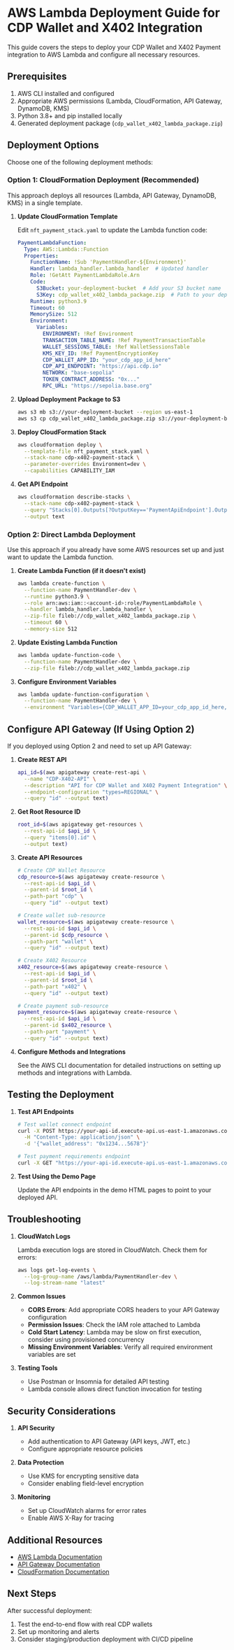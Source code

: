 # AWS Lambda Deployment Guide for CDP Wallet and X402 Integration

This guide covers the steps to deploy your CDP Wallet and X402 Payment integration to AWS Lambda and configure all necessary resources.

## Prerequisites

1. AWS CLI installed and configured
2. Appropriate AWS permissions (Lambda, CloudFormation, API Gateway, DynamoDB, KMS)
3. Python 3.8+ and pip installed locally
4. Generated deployment package (`cdp_wallet_x402_lambda_package.zip`)

## Deployment Options

Choose one of the following deployment methods:

### Option 1: CloudFormation Deployment (Recommended)

This approach deploys all resources (Lambda, API Gateway, DynamoDB, KMS) in a single template.

1. **Update CloudFormation Template**

   Edit `nft_payment_stack.yaml` to update the Lambda function code:

   ```yaml
   PaymentLambdaFunction:
     Type: AWS::Lambda::Function
     Properties:
       FunctionName: !Sub 'PaymentHandler-${Environment}'
       Handler: lambda_handler.lambda_handler  # Updated handler
       Role: !GetAtt PaymentLambdaRole.Arn
       Code:
         S3Bucket: your-deployment-bucket  # Add your S3 bucket name
         S3Key: cdp_wallet_x402_lambda_package.zip  # Path to your deployment package
       Runtime: python3.9
       Timeout: 60
       MemorySize: 512
       Environment:
         Variables:
           ENVIRONMENT: !Ref Environment
           TRANSACTION_TABLE_NAME: !Ref PaymentTransactionTable
           WALLET_SESSIONS_TABLE: !Ref WalletSessionsTable
           KMS_KEY_ID: !Ref PaymentEncryptionKey
           CDP_WALLET_APP_ID: "your_cdp_app_id_here"
           CDP_API_ENDPOINT: "https://api.cdp.io"
           NETWORK: "base-sepolia"
           TOKEN_CONTRACT_ADDRESS: "0x..."
           RPC_URL: "https://sepolia.base.org"
   ```

2. **Upload Deployment Package to S3**

   ```bash
   aws s3 mb s3://your-deployment-bucket --region us-east-1
   aws s3 cp cdp_wallet_x402_lambda_package.zip s3://your-deployment-bucket/
   ```

3. **Deploy CloudFormation Stack**

   ```bash
   aws cloudformation deploy \
     --template-file nft_payment_stack.yaml \
     --stack-name cdp-x402-payment-stack \
     --parameter-overrides Environment=dev \
     --capabilities CAPABILITY_IAM
   ```

4. **Get API Endpoint**

   ```bash
   aws cloudformation describe-stacks \
     --stack-name cdp-x402-payment-stack \
     --query "Stacks[0].Outputs[?OutputKey=='PaymentApiEndpoint'].OutputValue" \
     --output text
   ```

### Option 2: Direct Lambda Deployment

Use this approach if you already have some AWS resources set up and just want to update the Lambda function.

1. **Create Lambda Function (if it doesn't exist)**

   ```bash
   aws lambda create-function \
     --function-name PaymentHandler-dev \
     --runtime python3.9 \
     --role arn:aws:iam::<account-id>:role/PaymentLambdaRole \
     --handler lambda_handler.lambda_handler \
     --zip-file fileb://cdp_wallet_x402_lambda_package.zip \
     --timeout 60 \
     --memory-size 512
   ```

2. **Update Existing Lambda Function**

   ```bash
   aws lambda update-function-code \
     --function-name PaymentHandler-dev \
     --zip-file fileb://cdp_wallet_x402_lambda_package.zip
   ```

3. **Configure Environment Variables**

   ```bash
   aws lambda update-function-configuration \
     --function-name PaymentHandler-dev \
     --environment "Variables={CDP_WALLET_APP_ID=your_cdp_app_id_here,CDP_API_ENDPOINT=https://api.cdp.io,NETWORK=base-sepolia,TOKEN_CONTRACT_ADDRESS=0x...,RPC_URL=https://sepolia.base.org,TRANSACTION_TABLE_NAME=NFTPaymentTransactions-dev,WALLET_SESSIONS_TABLE=NFTWalletSessions-dev}"
   ```

## Configure API Gateway (If Using Option 2)

If you deployed using Option 2 and need to set up API Gateway:

1. **Create REST API**

   ```bash
   api_id=$(aws apigateway create-rest-api \
     --name "CDP-X402-API" \
     --description "API for CDP Wallet and X402 Payment Integration" \
     --endpoint-configuration "types=REGIONAL" \
     --query "id" --output text)
   ```

2. **Get Root Resource ID**

   ```bash
   root_id=$(aws apigateway get-resources \
     --rest-api-id $api_id \
     --query "items[0].id" \
     --output text)
   ```

3. **Create API Resources**

   ```bash
   # Create CDP Wallet Resource
   cdp_resource=$(aws apigateway create-resource \
     --rest-api-id $api_id \
     --parent-id $root_id \
     --path-part "cdp" \
     --query "id" --output text)
   
   # Create wallet sub-resource
   wallet_resource=$(aws apigateway create-resource \
     --rest-api-id $api_id \
     --parent-id $cdp_resource \
     --path-part "wallet" \
     --query "id" --output text)
   
   # Create X402 Resource
   x402_resource=$(aws apigateway create-resource \
     --rest-api-id $api_id \
     --parent-id $root_id \
     --path-part "x402" \
     --query "id" --output text)
   
   # Create payment sub-resource
   payment_resource=$(aws apigateway create-resource \
     --rest-api-id $api_id \
     --parent-id $x402_resource \
     --path-part "payment" \
     --query "id" --output text)
   ```

4. **Configure Methods and Integrations**

   See the AWS CLI documentation for detailed instructions on setting up methods and integrations with Lambda.

## Testing the Deployment

1. **Test API Endpoints**

   ```bash
   # Test wallet connect endpoint
   curl -X POST https://your-api-id.execute-api.us-east-1.amazonaws.com/dev/cdp/wallet/connect \
     -H "Content-Type: application/json" \
     -d '{"wallet_address": "0x1234...5678"}'
   
   # Test payment requirements endpoint
   curl -X GET "https://your-api-id.execute-api.us-east-1.amazonaws.com/dev/x402/payment/requirements?resource=/premium/123"
   ```

2. **Test Using the Demo Page**

   Update the API endpoints in the demo HTML pages to point to your deployed API.

## Troubleshooting

1. **CloudWatch Logs**

   Lambda execution logs are stored in CloudWatch. Check them for errors:
   
   ```bash
   aws logs get-log-events \
     --log-group-name /aws/lambda/PaymentHandler-dev \
     --log-stream-name "latest"
   ```

2. **Common Issues**

   - **CORS Errors**: Add appropriate CORS headers to your API Gateway configuration
   - **Permission Issues**: Check the IAM role attached to Lambda
   - **Cold Start Latency**: Lambda may be slow on first execution, consider using provisioned concurrency
   - **Missing Environment Variables**: Verify all required environment variables are set

3. **Testing Tools**

   - Use Postman or Insomnia for detailed API testing
   - Lambda console allows direct function invocation for testing

## Security Considerations

1. **API Security**

   - Add authentication to API Gateway (API keys, JWT, etc.)
   - Configure appropriate resource policies

2. **Data Protection**

   - Use KMS for encrypting sensitive data
   - Consider enabling field-level encryption

3. **Monitoring**

   - Set up CloudWatch alarms for error rates
   - Enable AWS X-Ray for tracing

## Additional Resources

- [AWS Lambda Documentation](https://docs.aws.amazon.com/lambda/)
- [API Gateway Documentation](https://docs.aws.amazon.com/apigateway/)
- [CloudFormation Documentation](https://docs.aws.amazon.com/cloudformation/)

## Next Steps

After successful deployment:

1. Test the end-to-end flow with real CDP wallets
2. Set up monitoring and alerts
3. Consider staging/production deployment with CI/CD pipeline
